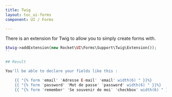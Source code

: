 ```yaml
---
title: Twig
layout: toc_ui-forms
component: UI / Forms

---
```

There is an extension for Twig to allow you to simply create forms with.

```php
$twig->addExtension(new Rocket\UI\Forms\Support\Twig\Extension());
``

## Result

You'll be able to declare your fields like this :

    {{ "{% form 'email' 'Adresse E-mail' 'email' width(6) " }}%}
    {{ "{% form 'password' 'Mot de passe' 'password' width(6) " }}%}
    {{ "{% form 'remember' 'Se souvenir de moi' 'checkbox' width(6) " }}%}
